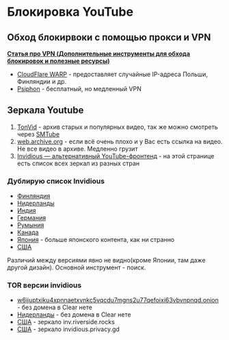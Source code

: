 # Блокировка YouTube

## Обход блокирвоки с помощью прокси и VPN

[**Статья про VPN (Дополнительные инструменты для обхода блокировок и полезные ресурсы)**](extra.md)

- [CloudFlare WARP](1.1.1.1) - предоставляет случайные IP-адреса Польши, Финляндии и др.
- [Psiphon](https://psiphon.ca/ru/download.html) - бесплатный, но медленный VPN

## Зеркала Youtube
1) [TonVid](tonvid.com) - архив старых и популярных видео, так же можно смотреть через [SMTube](https://www.smtube.org/) <br>
2) [web.archive.org](web.archive.org) - если всё очень плохо и у Вас есть ссылка на видео. Не все видео в архиве. Медленно грузит<br>
3) [Invidious — альтернативный YouTube-фронтенд](https://docs.invidious.io/Invidious-Instances/#list-of-public-invidious-instances-sorted-from-oldest-to-newest) - на этой странице есть список всех зеркал из разных стран

### Дублирую список Invidious

- [Финляндия](invidious.snopyta.org)
- [Нидерланды](yewtu.be)
- [Индия](invidious.kavin.rocks)
- [Германия](invidious.namazso.eu)
- [Румыния](invidious.flokinet.to)
- [Канада](invidious.esmailelbob.xyz)
- [Япония](youtube.076.ne.jp) - больше японского контента, как ни странно
- [США](inv.riverside.rocks)

Различий между версиями явно не видно(кроме Японии, там даже другой дизайн). Основной инструмент - поиск. 

### TOR версии invidious

- [w6ijuptxiku4xpnnaetxvnkc5vqcdu7mgns2u77qefoixi63vbvnpnqd.onion](w6ijuptxiku4xpnnaetxvnkc5vqcdu7mgns2u77qefoixi63vbvnpnqd.onion) - без домена в Clear нете
- [Нидерланды](kbjggqkzv65ivcqj6bumvp337z6264huv5kpkwuv6gu5yjiskvan7fad.onion) - без домена в Clear нете
- [США](u2cvlit75owumwpy4dj2hsmvkq7nvrclkpht7xgyye2pyoxhpmclkrad.onion) - зеркало inv.riverside.rocks
- [США](2rorw2w54tr7jkasn53l5swbjnbvz3ubebhswscnc54yac6gmkxaeeqd.onion) - зеркало invidious.privacy.gd